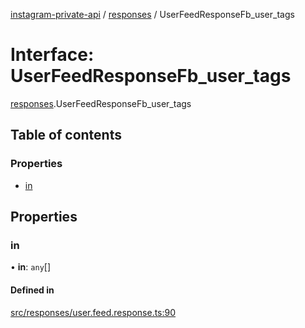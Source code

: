 [instagram-private-api](../../README.md) / [responses](../../modules/responses.md) / UserFeedResponseFb_user_tags

# Interface: UserFeedResponseFb\_user\_tags

[responses](../../modules/responses.md).UserFeedResponseFb_user_tags

## Table of contents

### Properties

- [in](UserFeedResponseFb_user_tags.md#in)

## Properties

### in

• **in**: `any`[]

#### Defined in

[src/responses/user.feed.response.ts:90](https://github.com/Nerixyz/instagram-private-api/blob/b3351b9/src/responses/user.feed.response.ts#L90)

